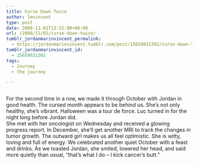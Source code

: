 ```yaml
---
title: Curse Down Twice
author: lmvincent
type: post
date: 2008-11-01T13:52:00+00:00
url: /2008/11/01/curse-down-twice/
tumblr_jordanmarinvincent_permalink:
  - https://jordanmarinvincent.tumblr.com/post/15659031302/curse-down-twice
tumblr_jordanmarinvincent_id:
  - 15659031302
tags:
  - Journey
  - the journey

---
```

<a href="https://www.flickr.com/photos/larryvincent/2993337242/" title="photo sharing" target="_blank" rel="noopener"><img src="https://farm4.static.flickr.com/3186/2993337242_db18de125d_m.jpg" alt="" /></a>

For the second time in a row, we made it through October with Jordan in good health. The cursed month appears to be behind us. She&rsquo;s not only healthy, she&rsquo;s vibrant. Halloween was a tour de force. Luc turned in for the night long before Jordan did.  
She met with her oncologist on Wednesday and received a glowing progress report. In December, she&rsquo;ll get another MRI to track the changes in tumor growth. The outward girl makes us all feel optimistic. She is witty, loving and full of energy. We celebrated another quiet October with a feast and drinks. As we toasted Jordan, she smiled, lowered her head, and said more quietly than usual, &ldquo;that&rsquo;s what I do &ndash; I kick cancer&rsquo;s butt.&rdquo;

<div class="blogger-post-footer">
  <img loading="lazy" width="1" height="1" src="https://blogger.googleusercontent.com/tracker/9039099668816362935-2798104463042061854?l=jordansjourney2.blogspot.com" alt="" />
</div>